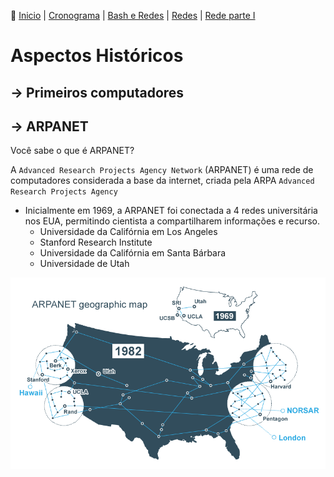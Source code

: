👾 [Inicio](https://rayanepimentel.github.io/InfoSec-iniciante/) | [Cronograma](https://rayanepimentel.github.io/InfoSec-iniciante/cronograma/) | [Bash e Redes](https://rayanepimentel.github.io/InfoSec-iniciante/cronograma/bashRedes) | [Redes](https://rayanepimentel.github.io/InfoSec-iniciante/redes/redes-iniciante/start.html) | [Rede parte I ](https://rayanepimentel.github.io/InfoSec-iniciante/redes/redes-iniciante/parte1/menu.html)

# Aspectos Históricos

## → Primeiros computadores

## → ARPANET

Você sabe o que é ARPANET? 

A `Advanced Research Projects Agency Network` (ARPANET) é uma rede de computadores considerada a base da internet, criada pela ARPA `Advanced Research Projects Agency`

- Inicialmente em 1969, a ARPANET foi conectada a 4 redes universitária nos EUA, permitindo cientista a compartilharem informações e recurso. 
    - Universidade da Califórnia em Los Angeles
    - Stanford Research Institute
    - Universidade da Califórnia em Santa Bárbara 
    - Universidade de Utah

![arpanet](./img/arpanet.png)